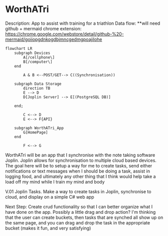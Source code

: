 # WorthATri
Description: App to assist with training for a triathlon
Data flow: **will need github + mermaid chrome extension: https://chrome.google.com/webstore/detail/github-%20-mermaid/goiiopgdnkogdbjmncgedmgpoajilohe
```mermaid
flowchart LR
    subgraph Devices
        A[/cellphone\]
        B[/computer\]
    end

        A & B <--POST/GET--> C((Synchronisation)) 

    subgraph Data Storage
        direction TB
        E --> D
        D[Joplin Server] --> E[(PostgreSQL DB)]
        
    end;

        C <--> D
        E <--> F{API}

    subgraph WorthATri_App
        G[HomePage]
    end

        F <--> G
```





WorthATri will be an app that I synchronise with the note taking software Joplin.  Joplin allows for synchronisation to multiple cloud based devices. The goal here will be to setup a way for me to create tasks, send either notifications or text messages when I should be doing a task, assist in logging food, and ultimately any other thing that I think would help take a load off my mind while I train my mind and body

V.01 
Joplin Tasks. Make a way to create tasks in Joplin, synchronise to cloud, and display on a simple C# web app

Next Step: Create crud functionality so that I can better organize what I have done on the app. Possibly a little drag and drop action? I'm thinking that the user can create buckets, then tasks that are synched all show up on the same page, and you can drag and drop the task in the appropriate bucket (makes it fun, and very satisfying)

